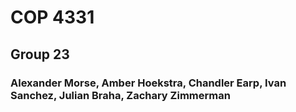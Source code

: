# COP 4331
## Group 23
### Alexander Morse, Amber Hoekstra, Chandler Earp, Ivan Sanchez, Julian Braha, Zachary Zimmerman